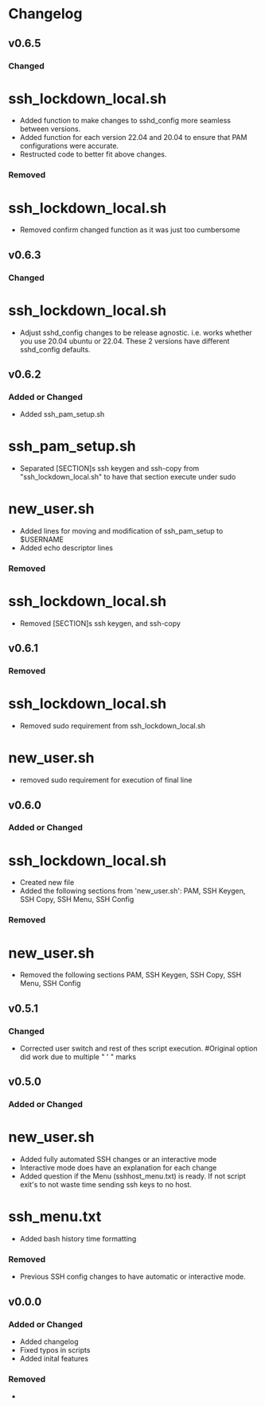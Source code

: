 # Changelog


## v0.6.5
### Changed
# ssh_lockdown_local.sh
- Added function to make changes to sshd_config more seamless between versions.
- Added function for each version 22.04 and 20.04 to ensure that PAM configurations were accurate.
- Restructed code to better fit above changes.

### Removed
# ssh_lockdown_local.sh
- Removed confirm changed function as it was just too cumbersome


## v0.6.3
### Changed
# ssh_lockdown_local.sh
- Adjust sshd_config changes to be release agnostic. i.e. works whether you use 20.04 ubuntu or 22.04. These 2 versions have different sshd_config defaults.


## v0.6.2
### Added or Changed
- Added ssh_pam_setup.sh
# ssh_pam_setup.sh
- Separated [SECTION]s ssh keygen and ssh-copy from "ssh_lockdown_local.sh" to have that section execute under sudo
# new_user.sh
- Added lines for moving and modification of ssh_pam_setup to $USERNAME
- Added echo descriptor lines


### Removed
# ssh_lockdown_local.sh
- Removed [SECTION]s ssh keygen, and ssh-copy



## v0.6.1

### Removed
# ssh_lockdown_local.sh
- Removed sudo requirement from ssh_lockdown_local.sh

# new_user.sh
- removed sudo requirement for execution of final line

## v0.6.0

### Added or Changed
# ssh_lockdown_local.sh
- Created new file
- Added the following sections from 'new_user.sh': PAM, SSH Keygen, SSH Copy, SSH Menu, SSH Config

### Removed
# new_user.sh
- Removed the following sections PAM, SSH Keygen, SSH Copy, SSH Menu, SSH Config

## v0.5.1

### Changed
- Corrected user switch and rest of thes script execution. #Original option did work due to multiple " ' " marks


## v0.5.0

### Added or Changed
# new_user.sh
- Added fully automated SSH changes or an interactive mode
- Interactive mode does have an explanation for each change
- Added question if the Menu (sshhost_menu.txt) is ready. If not script exit's to not waste time sending ssh keys to no host.

# ssh_menu.txt
- Added bash history time formatting

### Removed
- Previous SSH config changes to have automatic or interactive mode.

## v0.0.0

### Added or Changed
- Added changelog
- Fixed typos in scripts
- Added inital features

### Removed

- 
